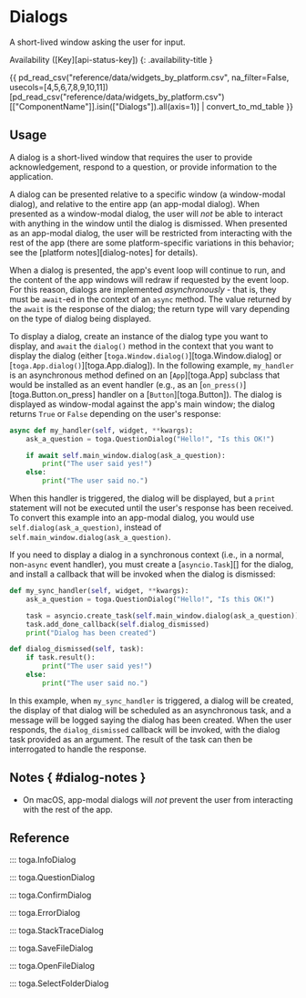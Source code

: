 # Dialogs

A short-lived window asking the user for input.

Availability ([Key][api-status-key])  <!-- rumdl-disable-line MD013 -->
{: .availability-title }

{{ pd_read_csv("reference/data/widgets_by_platform.csv", na_filter=False, usecols=[4,5,6,7,8,9,10,11])[pd_read_csv("reference/data/widgets_by_platform.csv")[["ComponentName"]].isin(["Dialogs"]).all(axis=1)] | convert_to_md_table }}

## Usage

A dialog is a short-lived window that requires the user to provide acknowledgement, respond to a question, or provide information to the application.

A dialog can be presented relative to a specific window (a window-modal dialog), and relative to the entire app (an app-modal dialog). When presented as a window-modal dialog, the user will *not* be able to interact with anything in the window until the dialog is dismissed. When presented as an app-modal dialog, the user will be restricted from interacting with the rest of the app (there are some platform-specific variations in this behavior; see the [platform notes][dialog-notes] for details).

When a dialog is presented, the app's event loop will continue to run, and the content of the app windows will redraw if requested by the event loop. For this reason, dialogs are implemented *asynchronously* - that is, they must be `await`-ed in the context of an `async` method. The value returned by the `await` is the response of the dialog; the return type will vary depending on the type of dialog being displayed.

To display a dialog, create an instance of the dialog type you want to display, and `await` the `dialog()` method in the context that you want to display the dialog (either [`toga.Window.dialog()`][toga.Window.dialog] or [`toga.App.dialog()`][toga.App.dialog]). In the following example, `my_handler` is an asynchronous method defined on an [`App`][toga.App] subclass that would be installed as an event handler (e.g., as an [`on_press()`][toga.Button.on_press] handler on a [`Button`][toga.Button]). The dialog is displayed as window-modal against the app's main window; the dialog returns `True` or `False` depending on the user's response:

```python
async def my_handler(self, widget, **kwargs):
    ask_a_question = toga.QuestionDialog("Hello!", "Is this OK!")

    if await self.main_window.dialog(ask_a_question):
        print("The user said yes!")
    else:
        print("The user said no.")
```

When this handler is triggered, the dialog will be displayed, but a `print` statement will not be executed until the user's response has been received. To convert this example into an app-modal dialog, you would use `self.dialog(ask_a_question)`, instead of `self.main_window.dialog(ask_a_question)`.

If you need to display a dialog in a synchronous context (i.e., in a normal, non-`async` event handler), you must create a [`asyncio.Task`][] for the dialog, and install a callback that will be invoked when the dialog is dismissed:

```python
def my_sync_handler(self, widget, **kwargs):
    ask_a_question = toga.QuestionDialog("Hello!", "Is this OK!")

    task = asyncio.create_task(self.main_window.dialog(ask_a_question))
    task.add_done_callback(self.dialog_dismissed)
    print("Dialog has been created")

def dialog_dismissed(self, task):
    if task.result():
        print("The user said yes!")
    else:
        print("The user said no.")
```

In this example, when `my_sync_handler` is triggered, a dialog will be created, the display of that dialog will be scheduled as an asynchronous task, and a message will be logged saying the dialog has been created. When the user responds, the `dialog_dismissed` callback will be invoked, with the dialog task provided as an argument. The result of the task can then be interrogated to handle the response.

## Notes  { #dialog-notes }

- On macOS, app-modal dialogs will *not* prevent the user from interacting with the rest of the app.

## Reference

::: toga.InfoDialog

::: toga.QuestionDialog

::: toga.ConfirmDialog

::: toga.ErrorDialog

::: toga.StackTraceDialog

::: toga.SaveFileDialog

::: toga.OpenFileDialog

::: toga.SelectFolderDialog
